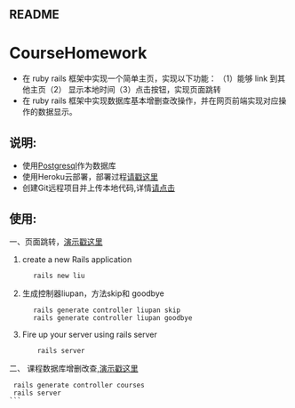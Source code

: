 ## README
  # CourseHomework
* 在 ruby rails 框架中实现一个简单主页，实现以下功能：
    （1）能够 link 到其他主页（2） 显示本地时间（3）点击按钮，实现页面跳转
* 在 ruby rails 框架中实现数据库基本增删查改操作，并在网页前端实现对应操作的数据显示。

## 说明:

* 使用[Postgresql](http://postgresapp.com/)作为数据库
* 使用Heroku云部署，部署过程[请戳这里](http://limodou.github.io/uliweb-doc/zh_CN/heroku.html)
* 创建Git远程项目并上传本地代码,详情[请点击](http://blog.csdn.net/ppp8300885/article/details/78484781)
  
## 使用:
一、页面跳转，[演示戳这里](https://liupan.herokuapp.com/liupan/skip)
1) create a new Rails application
```
      rails new liu
```
2) 生成控制器liupan，方法skip和 goodbye
```
      rails generate controller liupan skip
      rails generate controller liupan goodbye
```
3) Fire up your server using rails server
```
       rails server
```
 二、 课程数据库增删改查,[演示戳这里](https://liupan.herokuapp.com/courses)
```
 rails generate controller courses
 rails server
```    
